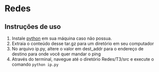# Redes



## Instruções de uso
1. Instale [python][1] em sua máquina caso não possua.
2. Extraia o conteúdo desse tar.gz para um diretório em seu computador
3. No arquivo ip.py, altere o valor em dest_addr para o endereço de destino para onde você quer mandar o ping
4. Através do terminal, navegue até o diretório Redes/T3/src e execute o comando `python ip.py`



[1]: https://www.python.org/ "Python"
